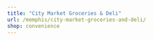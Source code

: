```yaml
---
title: "City Market Groceries & Deli"
url: /memphis/city-market-groceries-and-deli/
shop: convenience
---
```

